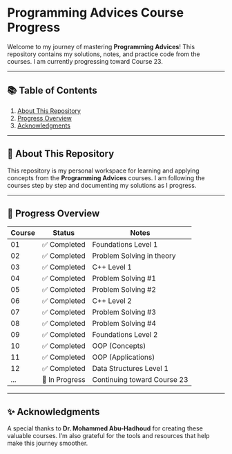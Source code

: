 # Programming Advices Course Progress

Welcome to my journey of mastering **Programming Advices**! This repository contains my solutions, notes, and practice code from the courses. I am currently progressing toward Course 23.

---

## 📚 Table of Contents

1. [About This Repository](#-about-this-repository)
2. [Progress Overview](#-progress-overview)
3. [Acknowledgments](#-acknowledgments)

---

## 📖 About This Repository

This repository is my personal workspace for learning and applying concepts from the **Programming Advices** courses. I am following the courses step by step and documenting my solutions as I progress.

---

## 🚀 Progress Overview

| **Course** | **Status**     | **Notes**                               |
| ---------- | --------------  | -------------------------------------- |
| 01         | ✅ Completed   | Foundations Level 1                    |
| 02         | ✅ Completed   | Problem Solving in theory              |
| 03         | ✅ Completed   | C++ Level 1                            |
| 04         | ✅ Completed   | Problem Solving #1                     |
| 05         | ✅ Completed   | Problem Solving #2                     |
| 06         | ✅ Completed   | C++ Level 2                            |
| 07         | ✅ Completed   | Problem Solving #3                     |
| 08         | ✅ Completed   | Problem Solving #4                     |
| 09         | ✅ Completed   | Foundations Level 2                    |
| 10         | ✅ Completed   | OOP (Concepts)                         |
| 11         | ✅ Completed   | OOP (Applications)                     |
| 12         | ✅ Completed   | Data Structures Level 1                |
| ...        | 🚧 In Progress | Continuing toward Course 23            |

---

## ✨ Acknowledgments

A special thanks to **Dr. Mohammed Abu-Hadhoud** for creating these valuable courses. I’m also grateful for the tools and resources that help make this journey smoother.
